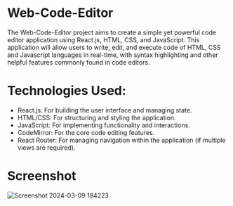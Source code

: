 # Web-Code-Editor
The Web-Code-Editor project aims to create a simple yet powerful code editor application using React.js, HTML, CSS, and JavaScript. This application will allow users to write, edit, and execute code of HTML, CSS and Javascript languages in real-time, with syntax highlighting and other helpful features commonly found in code editors.

# Technologies Used:

- React.js: For building the user interface and managing state.
- HTML/CSS: For structuring and styling the application.
- JavaScript: For implementing functionality and interactions.
- CodeMirror: For the core code editing features.
- React Router: For managing navigation within the application (if multiple views are required).

# Screenshot
![Screenshot 2024-03-09 184223](https://github.com/balrajegorad/Web-Code-Editor/assets/116410865/9d5d9c1e-0e79-49f7-a8e6-6c0fe1493e95)
